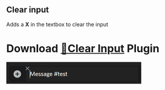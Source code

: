 ## Clear input
Adds a **X** in the textbox to clear the input
# Download [**🔽Clear Input**](https://betterdiscord.net/ghdl?url=https://raw.githubusercontent.com/Strencher/BetterDiscordStuff/master/ClearInput/ClearInput.plugin.js) Plugin
![image](https://raw.githubusercontent.com/Strencher/strencher.github.io/master/clearInput.gif)
